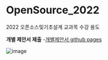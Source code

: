# OpenSource_2022
2022 오픈소스및기초설계 교과목 수강 용도

**개별 제안서 제출**
  -[개별제안서 github pages](https://github.com/sihyun2988/OpenSource_2022/blob/main/doc/%EC%98%A4%ED%94%88%EC%86%8C%EC%8A%A4%20%EA%B0%9C%EC%9D%B8%20%EC%A0%9C%EC%95%88%EC%84%9C_20221802%20%EC%9D%B4%EC%8B%9C%ED%98%84.docx)

![image](https://user-images.githubusercontent.com/71647537/195886414-3ebc6681-f3e6-40f6-9c48-3e907611536a.png)
